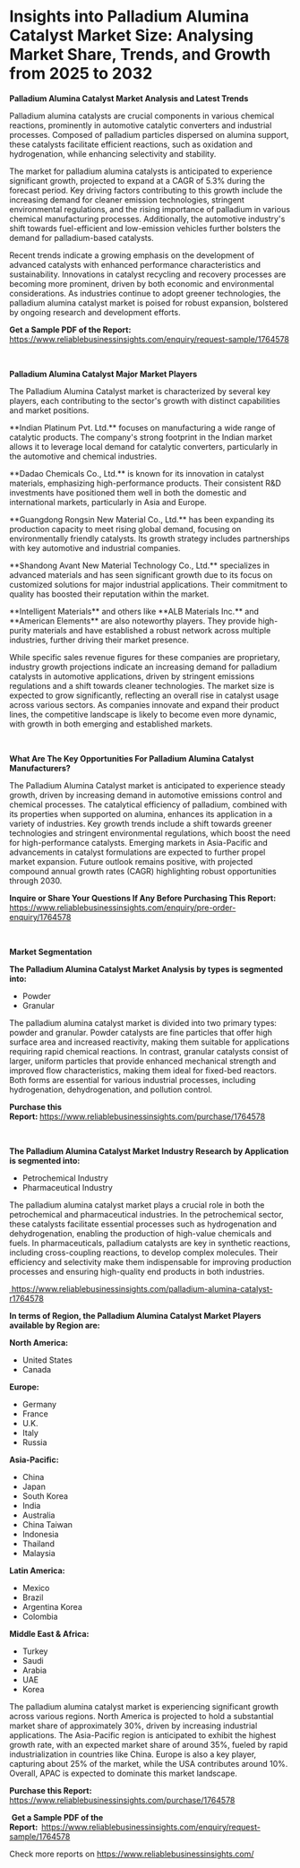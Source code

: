 <p><h1>Insights into Palladium Alumina Catalyst Market Size: Analysing Market Share, Trends, and Growth from 2025 to 2032</h1></p><p><strong>Palladium Alumina Catalyst Market Analysis and Latest Trends</strong></p>
<p><p>Palladium alumina catalysts are crucial components in various chemical reactions, prominently in automotive catalytic converters and industrial processes. Composed of palladium particles dispersed on alumina support, these catalysts facilitate efficient reactions, such as oxidation and hydrogenation, while enhancing selectivity and stability.</p><p>The market for palladium alumina catalysts is anticipated to experience significant growth, projected to expand at a CAGR of 5.3% during the forecast period. Key driving factors contributing to this growth include the increasing demand for cleaner emission technologies, stringent environmental regulations, and the rising importance of palladium in various chemical manufacturing processes. Additionally, the automotive industry's shift towards fuel-efficient and low-emission vehicles further bolsters the demand for palladium-based catalysts.</p><p>Recent trends indicate a growing emphasis on the development of advanced catalysts with enhanced performance characteristics and sustainability. Innovations in catalyst recycling and recovery processes are becoming more prominent, driven by both economic and environmental considerations. As industries continue to adopt greener technologies, the palladium alumina catalyst market is poised for robust expansion, bolstered by ongoing research and development efforts.</p></p>
<p><strong>Get a Sample PDF of the Report:&nbsp;</strong> <a href="https://www.reliablebusinessinsights.com/enquiry/request-sample/1764578?utm_campaign=2098&utm_medium=2&utm_source=Github&utm_content=ia&utm_term=30012025&utm_id=palladium-alumina-catalyst">https://www.reliablebusinessinsights.com/enquiry/request-sample/1764578</a></p>
<p>&nbsp;</p>
<p><strong>Palladium Alumina Catalyst Major Market Players</strong></p>
<p><p>The Palladium Alumina Catalyst market is characterized by several key players, each contributing to the sector's growth with distinct capabilities and market positions.</p><p>**Indian Platinum Pvt. Ltd.** focuses on manufacturing a wide range of catalytic products. The company's strong footprint in the Indian market allows it to leverage local demand for catalytic converters, particularly in the automotive and chemical industries.</p><p>**Dadao Chemicals Co., Ltd.** is known for its innovation in catalyst materials, emphasizing high-performance products. Their consistent R&D investments have positioned them well in both the domestic and international markets, particularly in Asia and Europe.</p><p>**Guangdong Rongsin New Material Co., Ltd.** has been expanding its production capacity to meet rising global demand, focusing on environmentally friendly catalysts. Its growth strategy includes partnerships with key automotive and industrial companies.</p><p>**Shandong Avant New Material Technology Co., Ltd.** specializes in advanced materials and has seen significant growth due to its focus on customized solutions for major industrial applications. Their commitment to quality has boosted their reputation within the market.</p><p>**Intelligent Materials** and others like **ALB Materials Inc.** and **American Elements** are also noteworthy players. They provide high-purity materials and have established a robust network across multiple industries, further driving their market presence.</p><p>While specific sales revenue figures for these companies are proprietary, industry growth projections indicate an increasing demand for palladium catalysts in automotive applications, driven by stringent emissions regulations and a shift towards cleaner technologies. The market size is expected to grow significantly, reflecting an overall rise in catalyst usage across various sectors. As companies innovate and expand their product lines, the competitive landscape is likely to become even more dynamic, with growth in both emerging and established markets.</p></p>
<p>&nbsp;</p>
<p><strong>What Are The Key Opportunities For Palladium Alumina Catalyst Manufacturers?</strong></p>
<p><p>The Palladium Alumina Catalyst market is anticipated to experience steady growth, driven by increasing demand in automotive emissions control and chemical processes. The catalytical efficiency of palladium, combined with its properties when supported on alumina, enhances its application in a variety of industries. Key growth trends include a shift towards greener technologies and stringent environmental regulations, which boost the need for high-performance catalysts. Emerging markets in Asia-Pacific and advancements in catalyst formulations are expected to further propel market expansion. Future outlook remains positive, with projected compound annual growth rates (CAGR) highlighting robust opportunities through 2030.</p></p>
<p><strong>Inquire or Share Your Questions If Any Before Purchasing This Report:</strong> <a href="https://www.reliablebusinessinsights.com/enquiry/pre-order-enquiry/1764578?utm_campaign=2098&utm_medium=2&utm_source=Github&utm_content=ia&utm_term=30012025&utm_id=palladium-alumina-catalyst">https://www.reliablebusinessinsights.com/enquiry/pre-order-enquiry/1764578</a></p>
<p>&nbsp;</p>
<p><strong>Market Segmentation</strong></p>
<p><strong>The Palladium Alumina Catalyst Market Analysis by types is segmented into:</strong></p>
<p><ul><li>Powder</li><li>Granular</li></ul></p>
<p><p>The palladium alumina catalyst market is divided into two primary types: powder and granular. Powder catalysts are fine particles that offer high surface area and increased reactivity, making them suitable for applications requiring rapid chemical reactions. In contrast, granular catalysts consist of larger, uniform particles that provide enhanced mechanical strength and improved flow characteristics, making them ideal for fixed-bed reactors. Both forms are essential for various industrial processes, including hydrogenation, dehydrogenation, and pollution control.</p></p>
<p><strong>Purchase this Report:&nbsp;</strong><a href="https://www.reliablebusinessinsights.com/purchase/1764578?utm_campaign=2098&utm_medium=2&utm_source=Github&utm_content=ia&utm_term=30012025&utm_id=palladium-alumina-catalyst">https://www.reliablebusinessinsights.com/purchase/1764578</a></p>
<p>&nbsp;</p>
<p><strong>The Palladium Alumina Catalyst Market Industry Research by Application is segmented into:</strong></p>
<p><ul><li>Petrochemical Industry</li><li>Pharmaceutical Industry</li></ul></p>
<p><p>The palladium alumina catalyst market plays a crucial role in both the petrochemical and pharmaceutical industries. In the petrochemical sector, these catalysts facilitate essential processes such as hydrogenation and dehydrogenation, enabling the production of high-value chemicals and fuels. In pharmaceuticals, palladium catalysts are key in synthetic reactions, including cross-coupling reactions, to develop complex molecules. Their efficiency and selectivity make them indispensable for improving production processes and ensuring high-quality end products in both industries.</p></p>
<p><a href="https://www.reliablebusinessinsights.com/palladium-alumina-catalyst-r1764578?utm_campaign=2098&utm_medium=2&utm_source=Github&utm_content=ia&utm_term=30012025&utm_id=palladium-alumina-catalyst">&nbsp;https://www.reliablebusinessinsights.com/palladium-alumina-catalyst-r1764578</a></p>
<p><strong>In terms of Region, the Palladium Alumina Catalyst Market Players available by Region are:</strong></p>
<p>
    <p> <strong> North America: </strong>
        <ul>
            <li>United States</li>
            <li>Canada</li>
        </ul>
        </p> 
    <p> <strong> Europe: </strong>
        <ul>
            <li>Germany</li>
            <li>France</li>
            <li>U.K.</li>
            <li>Italy</li>
            <li>Russia</li>
        </ul>
        </p> 
    <p> <strong> Asia-Pacific: </strong>
        <ul>
            <li>China</li>
            <li>Japan</li>
            <li>South Korea</li>
            <li>India</li>
            <li>Australia</li>
            <li>China Taiwan</li>
            <li>Indonesia</li>
            <li>Thailand</li>
            <li>Malaysia</li>
        </ul>
        </p> 
    <p> <strong> Latin America: </strong>
        <ul>
            <li>Mexico</li>
            <li>Brazil</li>
            <li>Argentina Korea</li>
            <li>Colombia</li>
        </ul>
        </p> 
    <p> <strong> Middle East & Africa: </strong>
        <ul>
            <li>Turkey</li>
            <li>Saudi</li>
            <li>Arabia</li>
            <li>UAE</li>
            <li>Korea</li>
        </ul>
    </p>
    </p>
<p><p>The palladium alumina catalyst market is experiencing significant growth across various regions. North America is projected to hold a substantial market share of approximately 30%, driven by increasing industrial applications. The Asia-Pacific region is anticipated to exhibit the highest growth rate, with an expected market share of around 35%, fueled by rapid industrialization in countries like China. Europe is also a key player, capturing about 25% of the market, while the USA contributes around 10%. Overall, APAC is expected to dominate this market landscape.</p></p>
<p><strong>Purchase this Report: </strong><a href="https://www.reliablebusinessinsights.com/purchase/1764578?utm_campaign=2098&utm_medium=2&utm_source=Github&utm_content=ia&utm_term=30012025&utm_id=palladium-alumina-catalyst">https://www.reliablebusinessinsights.com/purchase/1764578</a></p>
<p>&nbsp;<strong>Get a Sample PDF of the Report:&nbsp;&nbsp;</strong><a href="https://www.reliablebusinessinsights.com/enquiry/request-sample/1764578?utm_campaign=2098&utm_medium=2&utm_source=Github&utm_content=ia&utm_term=30012025&utm_id=palladium-alumina-catalyst">https://www.reliablebusinessinsights.com/enquiry/request-sample/1764578</a></p>
<p><strong></strong></p>
<p>Check more reports on <a href="https://www.reliablebusinessinsights.com/?utm_campaign=2098&utm_medium=2&utm_source=Github&utm_content=ia&utm_term=30012025&utm_id=palladium-alumina-catalyst">https://www.reliablebusinessinsights.com/</a></p>